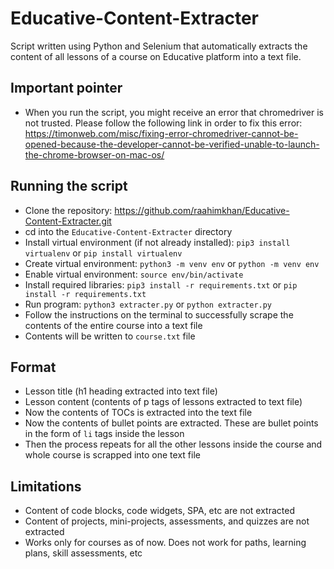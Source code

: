 # Educative-Content-Extracter
Script written using Python and Selenium that automatically extracts the content of all lessons of a course on Educative platform into a text file.

## Important pointer
* When you run the script, you might receive an error that chromedriver is not trusted. Please follow the following link in order to fix this error: https://timonweb.com/misc/fixing-error-chromedriver-cannot-be-opened-because-the-developer-cannot-be-verified-unable-to-launch-the-chrome-browser-on-mac-os/

## Running the script
* Clone the repository: https://github.com/raahimkhan/Educative-Content-Extracter.git
* cd into the `Educative-Content-Extracter` directory
* Install virtual environment (if not already installed): `pip3 install virtualenv` or `pip install virtualenv`
* Create virtual environment: `python3 -m venv env` or `python -m venv env`
* Enable virtual environment: `source env/bin/activate`
* Install required libraries: `pip3 install -r requirements.txt` or `pip install -r requirements.txt`
* Run program: `python3 extracter.py` or `python extracter.py`
* Follow the instructions on the terminal to successfully scrape the contents of the entire course into a text file
* Contents will be written to `course.txt` file

## Format
* Lesson title (h1 heading extracted into text file)
* Lesson content (contents of p tags of lessons extracted to text file)
* Now the contents of TOCs is extracted into the text file
* Now the contents of bullet points are extracted. These are bullet points in the form of `li` tags inside the lesson
* Then the process repeats for all the other lessons inside the course and whole course is scrapped into one text file

## Limitations
* Content of code blocks, code widgets, SPA, etc are not extracted
* Content of projects, mini-projects, assessments, and quizzes are not extracted
* Works only for courses as of now. Does not work for paths, learning plans, skill assessments, etc
